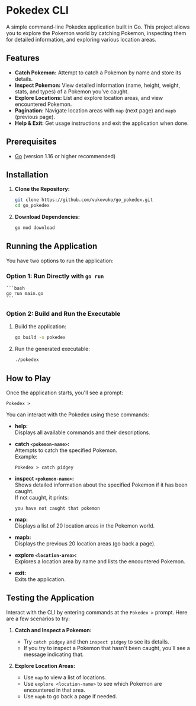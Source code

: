 # Pokedex CLI

A simple command-line Pokedex application built in Go. This project allows you to explore the Pokemon world by catching Pokemon, inspecting them for detailed information, and exploring various location areas.

## Features

- **Catch Pokemon:** Attempt to catch a Pokemon by name and store its details.
- **Inspect Pokemon:** View detailed information (name, height, weight, stats, and types) of a Pokemon you've caught.
- **Explore Locations:** List and explore location areas, and view encountered Pokemon.
- **Pagination:** Navigate location areas with `map` (next page) and `mapb` (previous page).
- **Help & Exit:** Get usage instructions and exit the application when done.

## Prerequisites

- [Go](https://golang.org/dl/) (version 1.16 or higher recommended)

## Installation

1. **Clone the Repository:**
    ```bash
    git clone https://github.com/vukovuko/go_pokedex.git
    cd go_pokedex
    ```

2. **Download Dependencies:**
    ```bash
    go mod download
    ```

## Running the Application

You have two options to run the application:

### Option 1: Run Directly with `go run`
    ```bash
    go run main.go
    ```
### Option 2: Build and Run the Executable

1. Build the application:
    ```bash
    go build -o pokedex
    ```

2. Run the generated executable:
    ```bash
    ./pokedex
    ```
    
## How to Play

Once the application starts, you'll see a prompt:

    Pokedex >

You can interact with the Pokedex using these commands:

- **help:**  
  Displays all available commands and their descriptions.

- **catch `<pokemon-name>`:**  
  Attempts to catch the specified Pokemon.  
  Example:
  
      Pokedex > catch pidgey

- **inspect `<pokemon-name>`:**  
  Shows detailed information about the specified Pokemon if it has been caught.  
  If not caught, it prints:
  
      you have not caught that pokemon

- **map:**  
  Displays a list of 20 location areas in the Pokemon world.

- **mapb:**  
  Displays the previous 20 location areas (go back a page).

- **explore `<location-area>`:**  
  Explores a location area by name and lists the encountered Pokemon.

- **exit:**  
  Exits the application.

## Testing the Application

Interact with the CLI by entering commands at the `Pokedex >` prompt. Here are a few scenarios to try:

1. **Catch and Inspect a Pokemon:**
   - Try `catch pidgey` and then `inspect pidgey` to see its details.
   - If you try to inspect a Pokemon that hasn't been caught, you'll see a message indicating that.

2. **Explore Location Areas:**
   - Use `map` to view a list of locations.
   - Use `explore <location-name>` to see which Pokemon are encountered in that area.
   - Use `mapb` to go back a page if needed.
